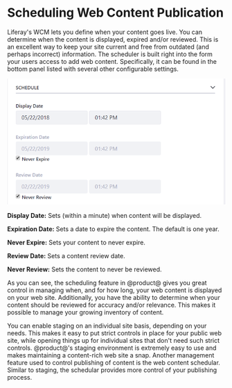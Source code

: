 # Scheduling Web Content Publication [](id=scheduling-web-content-publication)

Liferay's WCM lets you define when your content goes live. You can determine
when the content is displayed, expired and/or reviewed. This is an excellent way
to keep your site current and free from outdated (and perhaps incorrect)
information. The scheduler is built right into the form your users access to add
web content. Specifically, it can be found in the bottom panel listed with
several other configurable settings.

![Figure 1: The web content scheduler can be easily accessed from the right panel of the page.](../../../images/web-content-schedule.png)

**Display Date:** Sets (within a minute) when content will be displayed.

**Expiration Date:** Sets a date to expire the content. The default is one year.

**Never Expire:** Sets your content to never expire.

**Review Date:** Sets a content review date.

**Never Review:** Sets the content to never be reviewed.

As you can see, the scheduling feature in @product@ gives you great control
in managing when, and for how long, your web content is displayed on your web
site. Additionally, you have the ability to determine when your content should
be reviewed for accuracy and/or relevance. This makes it possible to manage your
growing inventory of content.

You can enable staging on an individual site basis, depending on your needs.
This makes it easy to put strict controls in place for your public web site,
while opening things up for individual sites that don't need such strict
controls. @product@'s staging environment is extremely easy to use and makes
maintaining a content-rich web site a snap. Another management feature used to
control publishing of content is the web content schedular. Similar to staging,
the schedular provides more control of your publishing process.